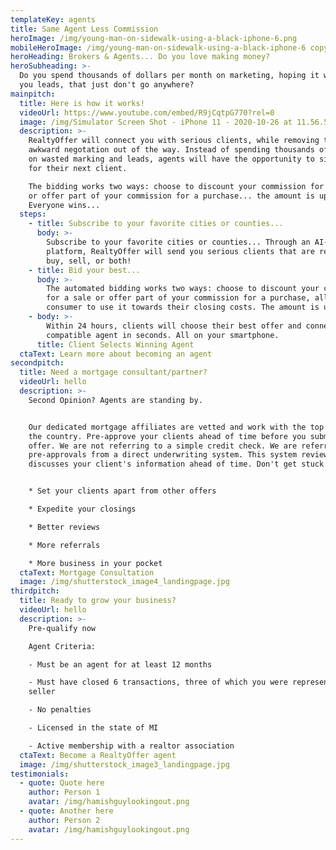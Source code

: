 ```yaml
---
templateKey: agents
title: Same Agent Less Commission
heroImage: /img/young-man-on-sidewalk-using-a-black-iphone-6.png
mobileHeroImage: /img/young-man-on-sidewalk-using-a-black-iphone-6 copy.png
heroHeading: Brokers & Agents... Do you love making money?
heroSubheading: >-
  Do you spend thousands of dollars per month on marketing, hoping it will bring
  you leads, that just don't go anywhere?
mainpitch:
  title: Here is how it works!
  videoUrl: https://www.youtube.com/embed/R9jCqtpG770?rel=0
  image: /img/Simulator Screen Shot - iPhone 11 - 2020-10-26 at 11.56.52.png
  description: >-
    RealtyOffer will connect you with serious clients, while removing the upfrom
    awkward negotation out of the way. Instead of spending thousands of dollars
    on wasted marking and leads, agents will have the opportunity to simple bid
    for their next client.

    The bidding works two ways: choose to discount your commission for a sale,
    or offer part of your commission for a purchase... the amount is up to you.
    Everyone wins...
  steps:
    - title: Subscribe to your favorite cities or counties...
      body: >-
        Subscribe to your favorite cities or counties... Through an AI-Digitized
        platform, RealtyOffer will send you serious clients that are ready to
        buy, sell, or both!
    - title: Bid your best...
      body: >-
        The automated bidding works two ways: choose to discount your commission
        for a sale or offer part of your commission for a purchase, allowing the
        consumer to use it towards their closing costs. The amount is up to you!
    - body: >-
        Within 24 hours, clients will choose their best offer and connect with a
        compatible agent in seconds. All on your smartphone.
      title: Client Selects Winning Agent
  ctaText: Learn more about becoming an agent
secondpitch:
  title: Need a mortgage consultant/partner?
  videoUrl: hello
  description: >-
    Second Opinion? Agents are standing by.


    Our dedicated mortgage affiliates are vetted and work with the top banks in
    the country. Pre-approve your clients ahead of time before you submit an
    offer. We are not referring to a simple credit check. We are referring to
    pre-approvals from a direct underwriting system. This system reviews and
    discusses your client's information ahead of time. Don't get stuck!


    * Set your clients apart from other offers

    * Expedite your closings

    * Better reviews

    * More referrals

    * More business in your pocket
  ctaText: Mortgage Consultation
  image: /img/shutterstock_image4_landingpage.jpg
thirdpitch:
  title: Ready to grow your business?
  videoUrl: hello
  description: >-
    Pre-qualify now

    Agent Criteria:

    - Must be an agent for at least 12 months

    - Must have closed 6 transactions, three of which you were representing the
    seller

    - No penalties

    - Licensed in the state of MI

    - Active membership with a realtor association
  ctaText: Become a RealtyOffer agent
  image: /img/shutterstock_image3_landingpage.jpg
testimonials:
  - quote: Quote here
    author: Person 1
    avatar: /img/hamishguylookingout.png
  - quote: Another here
    author: Person 2
    avatar: /img/hamishguylookingout.png
---
```


